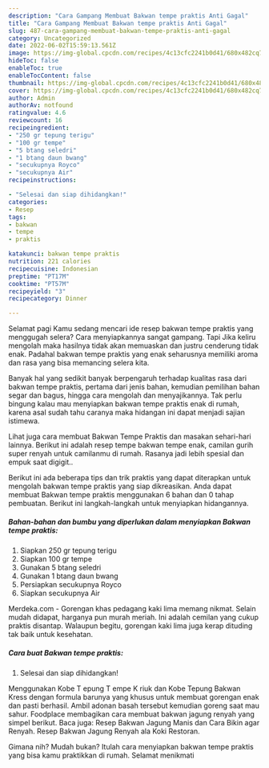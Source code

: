 ```yaml
---
description: "Cara Gampang Membuat Bakwan tempe praktis Anti Gagal"
title: "Cara Gampang Membuat Bakwan tempe praktis Anti Gagal"
slug: 487-cara-gampang-membuat-bakwan-tempe-praktis-anti-gagal
category: Uncategorized
date: 2022-06-02T15:59:13.561Z
image: https://img-global.cpcdn.com/recipes/4c13cfc2241b0d41/680x482cq70/bakwan-tempe-praktis-foto-resep-utama.jpg
hideToc: false
enableToc: true
enableTocContent: false
thumbnail: https://img-global.cpcdn.com/recipes/4c13cfc2241b0d41/680x482cq70/bakwan-tempe-praktis-foto-resep-utama.jpg
cover: https://img-global.cpcdn.com/recipes/4c13cfc2241b0d41/680x482cq70/bakwan-tempe-praktis-foto-resep-utama.jpg
author: Admin
authorAv: notfound
ratingvalue: 4.6
reviewcount: 16
recipeingredient:
- "250 gr tepung terigu"
- "100 gr tempe"
- "5 btang seledri"
- "1 btang daun bwang"
- "secukupnya Royco"
- "secukupnya Air"
recipeinstructions:

- "Selesai dan siap dihidangkan!"
categories:
- Resep
tags:
- bakwan
- tempe
- praktis

katakunci: bakwan tempe praktis 
nutrition: 221 calories
recipecuisine: Indonesian
preptime: "PT17M"
cooktime: "PT57M"
recipeyield: "3"
recipecategory: Dinner

---
```



Selamat pagi Kamu sedang mencari ide resep bakwan tempe praktis yang menggugah selera? Cara menyiapkannya sangat gampang. Tapi Jika keliru mengolah maka hasilnya tidak akan memuaskan dan justru cenderung tidak enak. Padahal bakwan tempe praktis yang enak seharusnya memiliki aroma dan rasa yang bisa memancing selera kita.


Banyak hal yang sedikit banyak berpengaruh terhadap kualitas rasa dari bakwan tempe praktis, pertama dari jenis bahan, kemudian pemilihan bahan segar dan bagus, hingga cara mengolah dan menyajikannya. Tak perlu bingung kalau mau menyiapkan bakwan tempe praktis enak di rumah, karena asal sudah tahu caranya maka hidangan ini dapat menjadi sajian istimewa.

Lihat juga cara membuat Bakwan Tempe Praktis dan masakan sehari-hari lainnya. Berikut ini adalah resep tempe bakwan tempe enak, camilan gurih super renyah untuk camilanmu di rumah. Rasanya jadi lebih spesial dan empuk saat digigit..


Berikut ini ada beberapa tips dan trik praktis yang dapat diterapkan untuk mengolah bakwan tempe praktis yang siap dikreasikan. Anda dapat membuat Bakwan tempe praktis menggunakan 6 bahan dan 0 tahap pembuatan. Berikut ini langkah-langkah untuk menyiapkan hidangannya.

<!--inarticleads1-->

##### Bahan-bahan dan bumbu yang diperlukan dalam menyiapkan Bakwan tempe praktis:

1. Siapkan 250 gr tepung terigu
1. Siapkan 100 gr tempe
1. Gunakan 5 btang seledri
1. Gunakan 1 btang daun bwang
1. Persiapkan secukupnya Royco
1. Siapkan secukupnya Air


Merdeka.com - Gorengan khas pedagang kaki lima memang nikmat. Selain mudah didapat, harganya pun murah meriah. Ini adalah cemilan yang cukup praktis disantap. Walaupun begitu, gorengan kaki lima juga kerap dituding tak baik untuk kesehatan. 

<!--inarticleads2-->

##### Cara buat Bakwan tempe praktis:


1. Selesai dan siap dihidangkan!

Menggunakan Kobe T epung T empe K riuk dan Kobe Tepung Bakwan Kress dengan formula barunya yang khusus untuk membuat gorengan enak dan pasti berhasil. Ambil adonan basah tersebut kemudian goreng saat mau sahur. Foodplace membagikan cara membuat bakwan jagung renyah yang simpel berikut. Baca juga: Resep Bakwan Jagung Manis dan Cara Bikin agar Renyah. Resep Bakwan Jagung Renyah ala Koki Restoran. 

Gimana nih? Mudah bukan? Itulah cara menyiapkan bakwan tempe praktis yang bisa kamu praktikkan di rumah. Selamat menikmati
